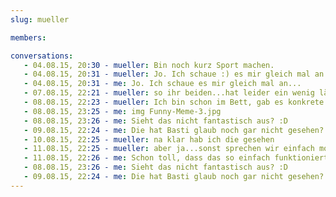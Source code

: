 ```yaml
---
slug: mueller

members:

conversations:
   - 04.08.15, 20:30 - mueller: Bin noch kurz Sport machen.
   - 04.08.15, 20:31 - mueller: Jo. Ich schaue :) es mir gleich mal an...
   - 04.08.15, 20:31 - me: Jo. Ich schaue es mir gleich mal an...
   - 07.08.15, 22:21 - mueller: so ihr beiden...hat leider ein wenig länger gedauert...habt ihr noch zeit?
   - 08.08.15, 22:23 - ‪mueller: Ich bin schon im Bett, gab es konkrete Fragen zu der Mail?
   - 08.08.15, 23:25 - me: img Funny-Meme-3.jpg
   - 08.08.15, 23:26 - me: Sieht das nicht fantastisch aus? :D
   - 09.08.15, 22:24 - me: Die hat Basti glaub noch gar nicht gesehen? Lass uns das morgen kurz besprechen, Basti, und Dann melden Wir uns wieder bei dir.... Oder?
   - 10.08.15, 22:25 - mueller: na klar hab ich die gesehen
   - 11.08.15, 22:25 - mueller: aber ja...sonst sprechen wir einfach morgen
   - 11.08.15, 22:26 - me: Schon toll, dass das so einfach funktioniert hat.
   - 08.08.15, 23:26 - me: Sieht das nicht fantastisch aus? :D
   - 09.08.15, 22:24 - me: Die hat Basti glaub noch gar nicht gesehen? Lass uns das morgen kurz besprechen, Basti, und Dann melden Wir uns wieder bei dir.... Oder?
---
```



